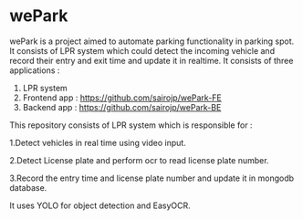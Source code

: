 # wePark 
wePark is a project aimed to automate parking functionality in parking spot. It consists of LPR system which could detect the incoming vehicle and record their entry and exit time and update it in realtime. 
It consists of three applications : 
1. LPR system
2. Frontend app : https://github.com/sairojp/wePark-FE
3. Backend app  : https://github.com/sairojp/wePark-BE

   
This repository consists of LPR system which is responsible for :

1.Detect vehicles in real time using video input.

2.Detect License plate and perform ocr to read license plate number.

3.Record the entry time and license plate number and update it in mongodb database. 

It uses YOLO for object detection and EasyOCR. 

